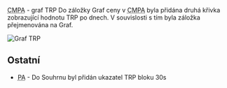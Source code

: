 ﻿---
categories: [fenix]
layout: fenix
---
<abbr title="Crossmediální postanalýza">CMPA</abbr> - graf TRP
Do záložky Graf ceny v <abbr title="Crossmediální postanalýza">CMPA</abbr> byla přidána druhá křivka zobrazující hodnotu TRP po dnech. V souvislosti s tím byla záložka přejmenována na Graf.

![Graf TRP]({{site.url}}/data/cmpagrafcenyatrp.PNG "Graf Ceny a TRP")



## Ostatní
<ul>
	<li><abbr title="Postanalýza">PA</abbr> - Do Souhrnu byl přidán ukazatel TRP bloku 30s</li>
</ul>






